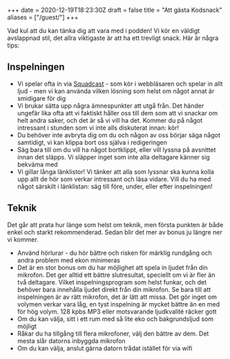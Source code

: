 +++
date = 2020-12-19T18:23:30Z
draft = false
title = "Att gästa Kodsnack"
aliases = ["/guest/"]
+++

Vad kul att du kan tänka dig att vara med i podden! Vi kör en väldigt avslappnad stil, det allra viktigaste är att ha ett trevligt snack. Här är några tips:

## Inspelningen ##
* Vi spelar ofta in via [Squadcast](https://squadcast.fm) - som kör i webbläsaren och spelar in allt ljud - men vi kan använda vilken lösning som helst om något annat är smidigare för dig
* Vi brukar sätta upp några ämnespunkter att utgå från. Det händer ungefär lika ofta att vi faktiskt håller oss till dem som att vi snackar om helt andra saker, och det är så vi vill ha det. Kommer du på något intressant i stunden som vi inte alls diskuterat innan: kör!
* Du behöver inte avbryta dig om du och någon av oss börjar säga något samtidigt, vi kan klippa bort oss själva i redigeringen
* Säg bara till om du vill ha något bortklippt, eller vill lyssna på avsnittet innan det släpps. Vi släpper inget som inte alla deltagare känner sig bekväma med
* Vi gillar långa länklistor! Vi tänker att alla som lyssnar ska kunna kolla upp allt de hör som verkar intressant och läsa vidare. Vill du ha med något särskilt i länklistan: säg till före, under, eller efter inspelningen!

## Teknik ##
Det går att prata hur länge som helst om teknik, men första punkten är både enkel och starkt rekommenderad. Sedan blir det mer av bonus ju längre ner vi kommer.

* Använd hörlurar - du hör bättre och risken för märklig rundgång och andra problem med ekon minimeras
* Det är en stor bonus om du har möjlighet att spela in ljudet från din mikrofon. Det ger alltid ett bättre slutresultat, speciellt om vi är fler än två deltagare. Vilket inspelningsprogram som helst funkar, och det behöver bara innehålla ljudet direkt från din mikrofon. Se bara till att inspelningen är av rätt mikrofon, det är lätt att missa. Det gör inget om volymen verkar vara låg, en tyst inspelning är mycket bättre än en med för hög volym. 128 kpbs MP3 eller motsvarande ljudkvalité räcker gott
* Om du kan välja, sitt i ett rum med så lite eko och bakgrundsljud som möjligt
* Råkar du ha tillgång till flera mikrofoner, välj den bättre av dem. Det mesta slår datorns inbyggda mikrofon
* Om du kan välja, anslut gärna datorn trådat istället för via wifi